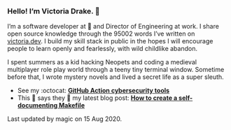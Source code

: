 ### Hello! I’m Victoria Drake. 👋

I’m a software developer at 💜 and Director of Engineering at work. I share open source knowledge through the 95002 words I’ve written on [victoria.dev](https://victoria.dev). I build my skill stack in public in the hopes I will encourage people to learn openly and fearlessly, with wild childlike abandon.

I spent summers as a kid hacking Neopets and coding a medieval multiplayer role play world through a teeny tiny terminal window. Sometime before that, I wrote mystery novels and lived a secret life as a super sleuth.

- See my :octocat: **[GitHub Action cybersecurity tools](https://github.com/search?q=user%3Avictoriadrake+GitHub+Action+security)**
- This 💩 says they 🤷 my latest blog post: **[How to create a self-documenting Makefile](https://victoria.dev/blog/how-to-create-a-self-documenting-makefile/)**

Last updated by magic on 15 Aug 2020.
